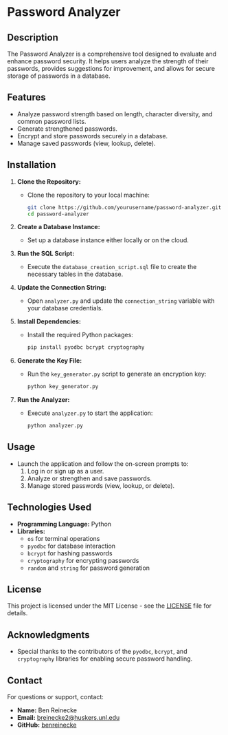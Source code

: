 # Password Analyzer

## Description
The Password Analyzer is a comprehensive tool designed to evaluate and enhance password security. It helps users analyze the strength of their passwords, provides suggestions for improvement, and allows for secure storage of passwords in a database. 

## Features
- Analyze password strength based on length, character diversity, and common password lists.
- Generate strengthened passwords.
- Encrypt and store passwords securely in a database.
- Manage saved passwords (view, lookup, delete).

## Installation
1. **Clone the Repository:**
   - Clone the repository to your local machine:
     ```bash
     git clone https://github.com/yourusername/password-analyzer.git
     cd password-analyzer
     ```

2. **Create a Database Instance:**
   - Set up a database instance either locally or on the cloud.

3. **Run the SQL Script:**
   - Execute the `database_creation_script.sql` file to create the necessary tables in the database.

4. **Update the Connection String:**
   - Open `analyzer.py` and update the `connection_string` variable with your database credentials.

5. **Install Dependencies:**
   - Install the required Python packages:
     ```bash
     pip install pyodbc bcrypt cryptography
     ```

6. **Generate the Key File:**
   - Run the `key_generator.py` script to generate an encryption key:
     ```bash
     python key_generator.py
     ```

7. **Run the Analyzer:**
   - Execute `analyzer.py` to start the application:
     ```bash
     python analyzer.py
     ```
## Usage
- Launch the application and follow the on-screen prompts to:
  1. Log in or sign up as a user.
  2. Analyze or strengthen and save passwords.
  3. Manage stored passwords (view, lookup, or delete).

## Technologies Used
- **Programming Language:** Python
- **Libraries:**
  - `os` for terminal operations
  - `pyodbc` for database interaction
  - `bcrypt` for hashing passwords
  - `cryptography` for encrypting passwords
  - `random` and `string` for password generation

## License
This project is licensed under the MIT License - see the [LICENSE](LICENSE) file for details.

## Acknowledgments
- Special thanks to the contributors of the `pyodbc`, `bcrypt`, and `cryptography` libraries for enabling secure password handling.

## Contact
For questions or support, contact:
- **Name:** Ben Reinecke
- **Email:** breinecke2@huskers.unl.edu
- **GitHub:** [benreinecke](https://github.com/benreinecke)

